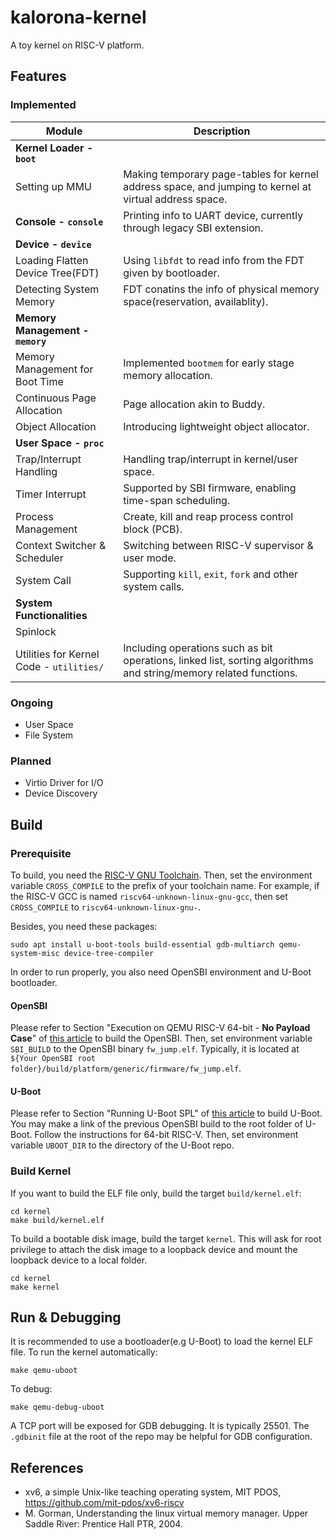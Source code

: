# kalorona-kernel

A toy kernel on RISC-V platform.

## Features

### Implemented

| Module                                   | Description                                                                                                       |
| ---------------------------------------- | ----------------------------------------------------------------------------------------------------------------- |
| **Kernel Loader - `boot`**               |                                                                                                                   |
| Setting up MMU                           | Making temporary page-tables for kernel address space, and jumping to kernel at virtual address space.            |
| **Console - `console`**                  | Printing info to UART device, currently through legacy SBI extension.                                             |
| **Device - `device`**                    |                                                                                                                   |
| Loading Flatten Device Tree(FDT)         | Using `libfdt` to read info from the FDT given by bootloader.                                                     |
| Detecting System Memory                  | FDT conatins the info of physical memory space(reservation, availablity).                                         |
| **Memory Management - `memory`**         |                                                                                                                   |
| Memory Management for Boot Time          | Implemented `bootmem` for early stage memory allocation.                                                          |
| Continuous Page Allocation               | Page allocation akin to Buddy.                                                                                    |
| Object Allocation                        | Introducing lightweight object allocator.                                                                         |
| **User Space - `proc`**                  |                                                                                                                   |
| Trap/Interrupt Handling                  | Handling trap/interrupt in kernel/user space.                                                                     |
| Timer Interrupt                          | Supported by SBI firmware, enabling time-span scheduling.                                                         |
| Process Management                       | Create, kill and reap process control block (PCB).                                                                |
| Context Switcher & Scheduler             | Switching between RISC-V supervisor & user mode.                                                                  |
| System Call                              | Supporting `kill`, `exit`, `fork` and other system calls.                                                         |
| **System Functionalities**               |                                                                                                                   |
| Spinlock                                 |                                                                                                                   |
| Utilities for Kernel Code - `utilities/` | Including operations such as bit operations, linked list, sorting algorithms and string/memory related functions. |

### Ongoing

- User Space
- File System

### Planned

- Virtio Driver for I/O
- Device Discovery

## Build

### Prerequisite

To build, you need the [RISC-V GNU Toolchain](https://github.com/riscv-collab/riscv-gnu-toolchain). Then, set the environment variable `CROSS_COMPILE` to the prefix of your toolchain name. For example, if the RISC-V GCC is named `riscv64-unknown-linux-gnu-gcc`, then set `CROSS_COMPILE` to `riscv64-unknown-linux-gnu-`.

Besides, you need these packages:

```shell
sudo apt install u-boot-tools build-essential gdb-multiarch qemu-system-misc device-tree-compiler
```

In order to run properly, you also need OpenSBI environment and U-Boot bootloader.

#### OpenSBI

Please refer to Section "Execution on QEMU RISC-V 64-bit - **No Payload Case**" of [this article](https://github.com/riscv-software-src/opensbi/blob/master/docs/platform/qemu_virt.md) to build the OpenSBI. Then, set environment variable `SBI_BUILD` to the OpenSBI binary `fw_jump.elf`. Typically, it is located at `${Your OpenSBI root folder}/build/platform/generic/firmware/fw_jump.elf`.

#### U-Boot

Please refer to Section "Running U-Boot SPL" of [this article](https://u-boot.readthedocs.io/en/latest/board/emulation/qemu-riscv.html#running-u-boot-spl) to build U-Boot. You may make a link of the previous OpenSBI build to the root folder of U-Boot. Follow the instructions for 64-bit RISC-V. Then, set environment variable `UBOOT_DIR` to the directory of the U-Boot repo.

### Build Kernel

If you want to build the ELF file only, build the target `build/kernel.elf`:

```shell
cd kernel
make build/kernel.elf
```

To build a bootable disk image, build the target `kernel`. This will ask for root privilege to attach the disk image to a loopback device and mount the loopback device to a local folder.

```shell
cd kernel
make kernel
```

## Run & Debugging

It is recommended to use a bootloader(e.g U-Boot) to load the kernel ELF file. To run the kernel automatically:

```shell
make qemu-uboot
```

To debug:

```shell
make qemu-debug-uboot
```

A TCP port will be exposed for GDB debugging. It is typically 25501. The `.gdbinit` file at the root of the repo may be helpful for GDB configuration.

## References

- xv6, a simple Unix-like teaching operating system, MIT PDOS, https://github.com/mit-pdos/xv6-riscv
- M. Gorman, Understanding the linux virtual memory manager. Upper Saddle River: Prentice Hall PTR, 2004.